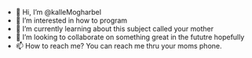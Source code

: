 - 👋 Hi, I’m @kalleMogharbel
- 👀 I’m interested in how to program
- 🌱 I’m currently learning about this subject called your mother
- 💞️ I’m looking to collaborate on something great in the fututre hopefully
- 📫 How to reach me? You can reach me thru your moms phone. 

<!---
kalleMogharbel/kalleMogharbel is a ✨ special ✨ repository because its `README.md` (this file) appears on your GitHub profile.
